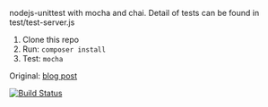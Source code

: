 nodejs-unittest with mocha and chai. Detail of tests can be found in test/test-server.js

1. Clone this repo
2. Run: `composer install`
3. Test: `mocha`
  
Original: [blog post](http://mherman.org/blog/2015/09/10/testing-node-js-with-mocha-and-chai/#.VfJlgVNViko)

[![Build Status](http://cd2c498d.ngrok.io/buildStatus/icon?job=node-unittest)](http://cd2c498d.ngrok.io/job/node-unittest/)
